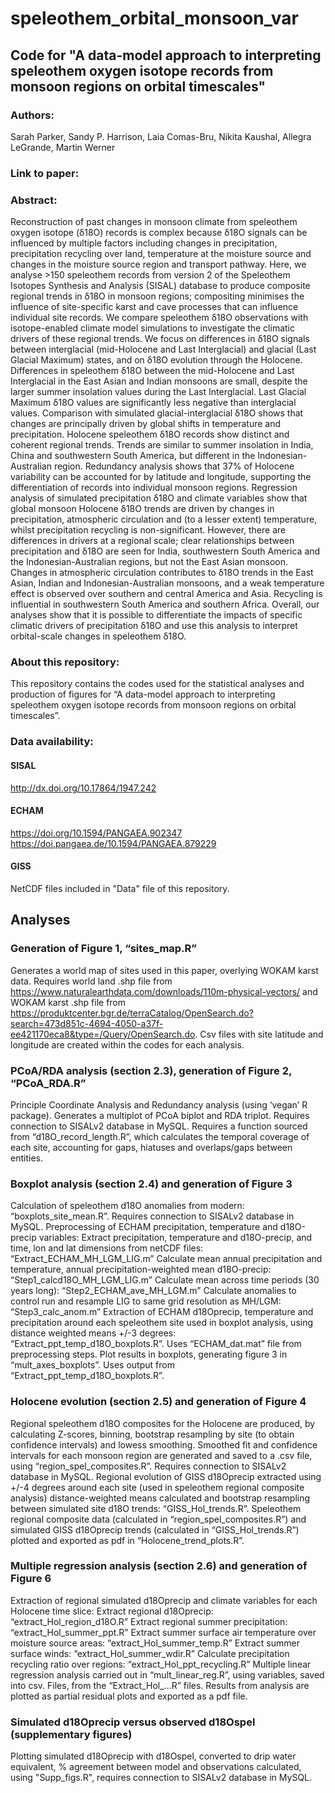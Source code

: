 # speleothem_orbital_monsoon_var

## Code for "A data-model approach to interpreting speleothem oxygen isotope records from monsoon regions on orbital timescales"

### Authors:
Sarah Parker, Sandy P. Harrison, Laia Comas-Bru, Nikita Kaushal, Allegra LeGrande, Martin Werner

### Link to paper:

### Abstract:
Reconstruction of past changes in monsoon climate from speleothem oxygen isotope (δ18O) records is complex because δ18O signals can be influenced by multiple factors including changes in precipitation, precipitation recycling over land, temperature at the moisture source and changes in the moisture source region and transport pathway. Here, we analyse >150 speleothem records from version 2 of the Speleothem Isotopes Synthesis and Analysis (SISAL) database to produce composite regional trends in δ18O in monsoon regions; compositing minimises the influence of site-specific karst and cave processes that can influence individual site records. We compare speleothem δ18O observations with isotope-enabled climate model simulations to investigate the climatic drivers of these regional trends. We focus on differences in δ18O signals between interglacial (mid-Holocene and Last Interglacial) and glacial (Last Glacial Maximum) states, and on δ18O evolution through the Holocene. Differences in speleothem δ18O between the mid-Holocene and Last Interglacial in the East Asian and Indian monsoons are small, despite the larger summer insolation values during the Last Interglacial. Last Glacial Maximum δ18O values are significantly less negative than interglacial values. Comparison with simulated glacial-interglacial δ18O shows that changes are principally driven by global shifts in temperature and precipitation. Holocene speleothem δ18O records show distinct and coherent regional trends. Trends are similar to summer insolation in India, China and southwestern South America, but different in the Indonesian-Australian region. Redundancy analysis shows that 37% of Holocene variability can be accounted for by latitude and longitude, supporting the differentiation of records into individual monsoon regions. Regression analysis of simulated precipitation δ18O and climate variables show that global monsoon Holocene δ18O trends are driven by changes in precipitation, atmospheric circulation and (to a lesser extent) temperature, whilst precipitation recycling is non-significant. However, there are differences in drivers at a regional scale; clear relationships between precipitation and δ18O are seen for India, southwestern South America and the Indonesian-Australian regions, but not the East Asian monsoon. Changes in atmospheric circulation contributes to δ18O trends in the East Asian, Indian and Indonesian-Australian monsoons, and a weak temperature effect is observed over southern and central America and Asia. Recycling is influential in southwestern South America and southern Africa.  Overall, our analyses show that it is possible to differentiate the impacts of specific climatic drivers of precipitation δ18O and use this analysis to interpret orbital-scale changes in speleothem δ18O.

### About this repository:
This repository contains the codes used for the statistical analyses and production of figures for “A data-model approach to interpreting speleothem oxygen isotope records from monsoon regions on orbital timescales”. 

### Data availability: 
#### SISAL 
http://dx.doi.org/10.17864/1947.242
#### ECHAM
https://doi.org/10.1594/PANGAEA.902347
https://doi.pangaea.de/10.1594/PANGAEA.879229
#### GISS
NetCDF files included in "Data" file of this repository. 

## Analyses

### Generation of Figure 1, “sites_map.R”
Generates a world map of sites used in this paper, overlying WOKAM karst data.
Requires world land .shp file from https://www.naturalearthdata.com/downloads/110m-physical-vectors/ and WOKAM karst .shp file from https://produktcenter.bgr.de/terraCatalog/OpenSearch.do?search=473d851c-4694-4050-a37f-ee421170eca8&type=/Query/OpenSearch.do.
Csv files with site latitude and longitude are created within the codes for each analysis. 

### PCoA/RDA analysis (section 2.3), generation of Figure 2, “PCoA_RDA.R”
Principle Coordinate Analysis and Redundancy analysis (using ‘vegan’ R package). Generates a multiplot of PCoA biplot and RDA triplot.
Requires connection to SISALv2 database in MySQL. Requires a function sourced from “d18O_record_length.R”, which calculates the temporal coverage of each site, accounting for gaps, hiatuses and overlaps/gaps between entities. 

### Boxplot analysis (section 2.4) and generation of Figure 3
Calculation of speleothem d18O anomalies from modern: “boxplots_site_mean.R”. Requires connection to SISALv2 database in MySQL.
Preprocessing of ECHAM precipitation, temperature and d18O-precip variables:
Extract precipitation, temperature and d18O-precip, and time, lon and lat dimensions from netCDF files: “Extract_ECHAM_MH_LGM_LIG.m”
Calculate mean annual precipitation and temperature, annual precipitation-weighted mean d18O-precip: “Step1_calcd18O_MH_LGM_LIG.m”
Calculate mean across time periods (30 years long): “Step2_ECHAM_ave_MH_LGM.m”
Calculate anomalies to control run and resample LIG to same grid resolution as MH/LGM: “Step3_calc_anom.m”
Extraction of ECHAM d18Oprecip, temperature and precipitation around each speleothem site used in boxplot analysis, using distance weighted means +/-3 degrees: “Extract_ppt_temp_d18O_boxplots.R”. Uses “ECHAM_dat.mat” file from preprocessing steps. 
Plot results in boxplots, generating figure 3 in “mult_axes_boxplots”. Uses output from “Extract_ppt_temp_d18O_boxplots.R”. 

### Holocene evolution (section 2.5) and generation of Figure 4
Regional speleothem d18O composites for the Holocene are produced, by calculating Z-scores, binning, bootstrap resampling by site (to obtain confidence intervals) and lowess smoothing. Smoothed fit and confidence intervals for each monsoon region are generated and saved to a .csv file, using “region_spel_composites.R”. Requires connection to SISALv2 database in MySQL.
Regional evolution of GISS d18Oprecip extracted using +/-4 degrees around each site (used in speleothem regional composite analysis) distance-weighted means calculated and bootstrap resampling between simulated site d18O trends: “GISS_Hol_trends.R”. 
Speleothem regional composite data (calculated in “region_spel_composites.R”) and simulated GISS d18Oprecip trends (calculated in “GISS_Hol_trends.R”) plotted and exported as pdf in “Holocene_trend_plots.R”. 

### Multiple regression analysis (section 2.6) and generation of Figure 6
Extraction of regional simulated d18Oprecip and climate variables for each Holocene time slice:
	Extract regional d18Oprecip: “extract_Hol_region_d18O.R”
	Extract regional summer precipitation: “extract_Hol_summer_ppt.R”
Extract summer surface air temperature over moisture source areas: “extract_Hol_summer_temp.R”
Extract summer surface winds: “extract_Hol_summer_wdir.R”
Calculate precipitation recycling ratio over regions: “extract_Hol_ppt_recycling.R”
Multiple linear regression analysis carried out in “mult_linear_reg.R”, using variables, saved into csv. Files, from the “Extract_Hol_...R” files. Results from analysis are plotted as partial residual plots and exported as a pdf file. 

### Simulated d18Oprecip versus observed d18Ospel (supplementary figures)
Plotting simulated d18Oprecip with d18Ospel, converted to drip water equivalent, % agreement between model and observations calculated, using "Supp_figs.R", requires connection to SISALv2 database in MySQL.

